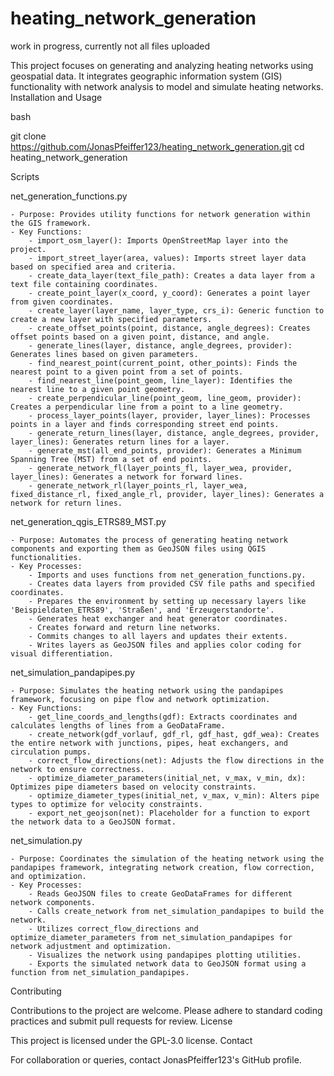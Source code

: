 # heating_network_generation

work in progress, currently not all files uploaded

This project focuses on generating and analyzing heating networks using geospatial data. It integrates geographic information system (GIS) functionality with network analysis to model and simulate heating networks.
Installation and Usage

bash

git clone https://github.com/JonasPfeiffer123/heating_network_generation.git
cd heating_network_generation

Scripts

net_generation_functions.py

    - Purpose: Provides utility functions for network generation within the GIS framework.
    - Key Functions:
        - import_osm_layer(): Imports OpenStreetMap layer into the project.
        - import_street_layer(area, values): Imports street layer data based on specified area and criteria.
        - create_data_layer(text_file_path): Creates a data layer from a text file containing coordinates.
        - create_point_layer(x_coord, y_coord): Generates a point layer from given coordinates.
        - create_layer(layer_name, layer_type, crs_i): Generic function to create a new layer with specified parameters.
        - create_offset_points(point, distance, angle_degrees): Creates offset points based on a given point, distance, and angle.
        - generate_lines(layer, distance, angle_degrees, provider): Generates lines based on given parameters.
        - find_nearest_point(current_point, other_points): Finds the nearest point to a given point from a set of points.
        - find_nearest_line(point_geom, line_layer): Identifies the nearest line to a given point geometry.
        - create_perpendicular_line(point_geom, line_geom, provider): Creates a perpendicular line from a point to a line geometry.
        - process_layer_points(layer, provider, layer_lines): Processes points in a layer and finds corresponding street end points.
        - generate_return_lines(layer, distance, angle_degrees, provider, layer_lines): Generates return lines for a layer.
        - generate_mst(all_end_points, provider): Generates a Minimum Spanning Tree (MST) from a set of end points.
        - generate_network_fl(layer_points_fl, layer_wea, provider, layer_lines): Generates a network for forward lines.
        - generate_network_rl(layer_points_rl, layer_wea, fixed_distance_rl, fixed_angle_rl, provider, layer_lines): Generates a network for return lines.

net_generation_qgis_ETRS89_MST.py

    - Purpose: Automates the process of generating heating network components and exporting them as GeoJSON files using QGIS functionalities.
    - Key Processes:
        - Imports and uses functions from net_generation_functions.py.
        - Creates data layers from provided CSV file paths and specified coordinates.
        - Prepares the environment by setting up necessary layers like 'Beispieldaten_ETRS89', 'Straßen', and 'Erzeugerstandorte'.
        - Generates heat exchanger and heat generator coordinates.
        - Creates forward and return line networks.
        - Commits changes to all layers and updates their extents.
        - Writes layers as GeoJSON files and applies color coding for visual differentiation.

net_simulation_pandapipes.py

    - Purpose: Simulates the heating network using the pandapipes framework, focusing on pipe flow and network optimization.
    - Key Functions:
        - get_line_coords_and_lengths(gdf): Extracts coordinates and calculates lengths of lines from a GeoDataFrame.
        - create_network(gdf_vorlauf, gdf_rl, gdf_hast, gdf_wea): Creates the entire network with junctions, pipes, heat exchangers, and circulation pumps.
        - correct_flow_directions(net): Adjusts the flow directions in the network to ensure correctness.
        - optimize_diameter_parameters(initial_net, v_max, v_min, dx): Optimizes pipe diameters based on velocity constraints.
        - optimize_diameter_types(initial_net, v_max, v_min): Alters pipe types to optimize for velocity constraints.
        - export_net_geojson(net): Placeholder for a function to export the network data to a GeoJSON format.

net_simulation.py

    - Purpose: Coordinates the simulation of the heating network using the pandapipes framework, integrating network creation, flow correction, and optimization.
    - Key Processes:
        - Reads GeoJSON files to create GeoDataFrames for different network components.
        - Calls create_network from net_simulation_pandapipes to build the network.
        - Utilizes correct_flow_directions and optimize_diameter_parameters from net_simulation_pandapipes for network adjustment and optimization.
        - Visualizes the network using pandapipes plotting utilities.
        - Exports the simulated network data to GeoJSON format using a function from net_simulation_pandapipes.

Contributing

Contributions to the project are welcome. Please adhere to standard coding practices and submit pull requests for review.
License

This project is licensed under the GPL-3.0 license.
Contact

For collaboration or queries, contact JonasPfeiffer123's GitHub profile.

